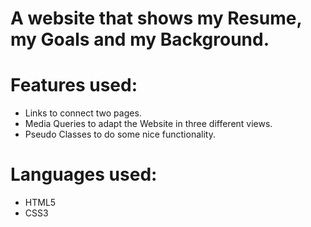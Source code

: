 # A website that shows my Resume, my Goals and my Background. 

# Features used:
- Links to connect two pages.
- Media Queries to adapt the Website in three different views.
- Pseudo Classes to do some nice functionality.

# Languages used:
- HTML5
- CSS3
